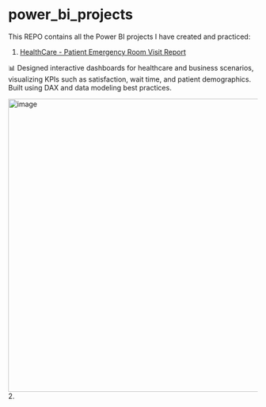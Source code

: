 # power_bi_projects
This REPO contains all the Power BI projects I have created and practiced:



1. [HealthCare - Patient Emergency Room Visit Report](Patients_Emergency_Room_Visit_Report)
   
📊  Designed interactive dashboards for healthcare and business scenarios, visualizing KPIs such as satisfaction, wait time, and patient demographics.
Built using DAX and data modeling best practices.

<img width="591" alt="image" src="https://github.com/user-attachments/assets/1c875318-1e9a-45c8-9f82-6408a6972943" />
2. 
